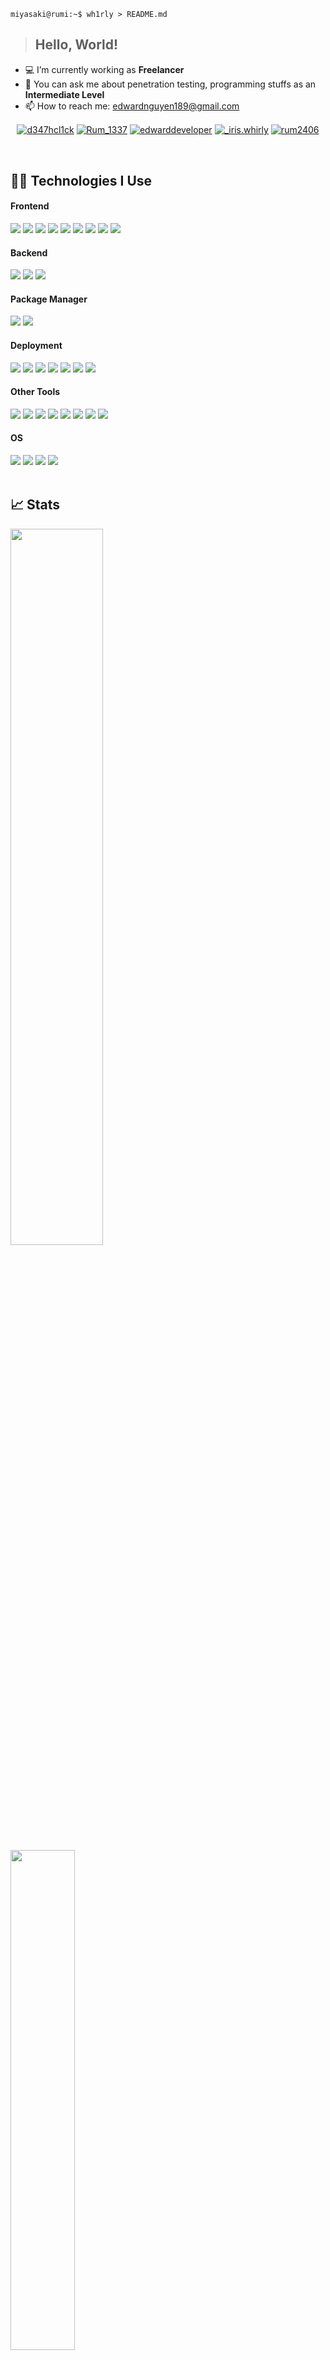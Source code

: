 ```console
miyasaki@rumi:~$ wh1rly > README.md
```
> ## Hello, World!
- 💻 I’m currently working as **Freelancer**
- 💬 You can ask me about penetration testing, programming stuffs as an **Intermediate Level**
- 📫 How to reach me: edwardnguyen189@gmail.com

<p align="center">
<a href="https://www.facebook.com/d347hcl1ck/" target="blank"><img align="center" src="https://img.shields.io/badge/Facebook-1877F2?style=for-the-badge&logo=facebook&logoColor=white" alt="d347hcl1ck" /></a>
<a href="https://twitter.com/Rum_1337" target="blank"><img align="center" src="https://img.shields.io/badge/Twitter-1DA1F2?style=for-the-badge&logo=twitter&logoColor=white" alt="Rum_1337" /></a>
<a href="https://www.linkedin.com/in/edwarddeveloper/" target="blank"><img align="center" src="https://img.shields.io/badge/LinkedIn-0077B5?style=for-the-badge&logo=linkedin&logoColor=white" alt="edwarddeveloper" /></a>
<a href="https://www.instagram.com/_iris.whirly/" target="blank"><img align="center" src="https://img.shields.io/badge/Instagram-E4405F?style=for-the-badge&logo=instagram&logoColor=white" alt="_iris.whirly" /></a>
 <a href="https://t.me/rum2406" target="blank"><img align="center" src="https://img.shields.io/badge/Telegram-2CA5E0?style=for-the-badge&logo=telegram&logoColor=white" alt="rum2406" /></a>
</p>

<br/>

## 👨‍💻 Technologies I Use

#### Frontend

<div>
<img src="https://img.shields.io/badge/HTML5-E34F26?style=for-the-badge&logo=html5&logoColor=white"/>
<img src="https://img.shields.io/badge/CSS3-1572B6?style=for-the-badge&logo=css3&logoColor=white"/>
<img src="https://img.shields.io/badge/JavaScript-F7DF1E?style=for-the-badge&logo=javascript&logoColor=black"/>
<img src="https://img.shields.io/badge/Bootstrap-563D7C?style=for-the-badge&logo=bootstrap&logoColor=white"/>
<img src="https://img.shields.io/badge/Sass-CC6699?style=for-the-badge&logo=sass&logoColor=white"/>
<img src="https://img.shields.io/badge/Tailwind_CSS-38B2AC?style=for-the-badge&logo=tailwind-css&logoColor=white"/>
<img src="https://img.shields.io/badge/React-20232A?style=for-the-badge&logo=react&logoColor=61DAFB"/>
<img src="https://img.shields.io/badge/Redux-593D88?style=for-the-badge&logo=redux&logoColor=white"/>
<img src="https://img.shields.io/badge/next.js-000000?style=for-the-badge&logo=nextdotjs&logoColor=white"/>
</div>

#### Backend

<div>
<img src="https://img.shields.io/badge/Node.js-339933?style=for-the-badge&logo=nodedotjs&logoColor=white"/>
<img src="https://img.shields.io/badge/Express.js-000000?style=for-the-badge&logo=express&logoColor=white"/>
<img src="https://img.shields.io/badge/MongoDB-4EA94B?style=for-the-badge&logo=mongodb&logoColor=white"/>
</div>

#### Package Manager

<div>
<img src="https://img.shields.io/badge/npm-CB3837?style=for-the-badge&logo=npm&logoColor=white"/>
<img src="https://img.shields.io/badge/Yarn-2C8EBB?style=for-the-badge&logo=yarn&logoColor=white"/>
</div>

#### Deployment

<div>
<img src="https://img.shields.io/badge/Nginx-009639?style=for-the-badge&logo=nginx&logoColor=white"/>
<img src="https://img.shields.io/badge/Amazon_AWS-232F3E?style=for-the-badge&logo=amazon-aws&logoColor=white"/>
<img src="https://img.shields.io/badge/Google_Cloud-4285F4?style=for-the-badge&logo=google-cloud&logoColor=white"/>
<img src="https://img.shields.io/badge/Digital_Ocean-0080FF?style=for-the-badge&logo=DigitalOcean&logoColor=white"/>
<img src="https://img.shields.io/badge/Heroku-430098?style=for-the-badge&logo=heroku&logoColor=white"/>
<img src="https://img.shields.io/badge/Netlify-00C7B7?style=for-the-badge&logo=netlify&logoColor=white"/>
<img src="https://img.shields.io/badge/Vercel-000000?style=for-the-badge&logo=vercel&logoColor=white"/>
</div>

#### Other Tools

<div>
<img src="https://img.shields.io/badge/Figma-F24E1E?style=for-the-badge&logo=figma&logoColor=white"/>
<img src="https://img.shields.io/badge/Canva-%2300C4CC.svg?&style=for-the-badge&logo=Canva&logoColor=white"/>
<img src="https://img.shields.io/badge/Adobe%20XD-470137?style=for-the-badge&logo=Adobe%20XD&logoColor=#FF61F6"/>
<img src="https://img.shields.io/badge/Adobe%20Illustrator-FF9A00?style=for-the-badge&logo=adobe%20illustrator&logoColor=white"/>
<img src="https://img.shields.io/badge/Git-F05032?style=for-the-badge&logo=git&logoColor=white"/>
<img src="https://img.shields.io/badge/GitHub-100000?style=for-the-badge&logo=github&logoColor=white"/>
<img src="https://img.shields.io/badge/Spotify%20API-1ED760?&style=for-the-badge&logo=spotify&logoColor=white"/>
<img src="https://img.shields.io/badge/Notion-000000?style=for-the-badge&logo=notion&logoColor=white"/>
</div>

#### OS

<div>
<img src="https://img.shields.io/badge/Ubuntu-E95420?style=for-the-badge&logo=ubuntu&logoColor=white"/>
<img src="https://img.shields.io/badge/Kali_Linux-557C94?style=for-the-badge&logo=kali-linux&logoColor=white"/>
<img src="https://img.shields.io/badge/mac%20os-000000?style=for-the-badge&logo=apple&logoColor=white"/>
<img src="https://img.shields.io/badge/Windows-0078D6?style=for-the-badge&logo=windows&logoColor=white"/>
</div>

<br/>

## 📈 Stats

<p>
<img width=54.2% src="https://github-readme-stats.vercel.app/api?username=rum1337&bg_color=121212&text_color=f9f9f9&border_color=2a6ec9&show_icons=true&icon_color=2a6ec9">
<img width=45.3% src="https://github-readme-stats.vercel.app/api/top-langs/?username=rum1337&layout=compact&bg_color=121212&text_color=f9f9f9&border_color=2a6ec9">
</p>
